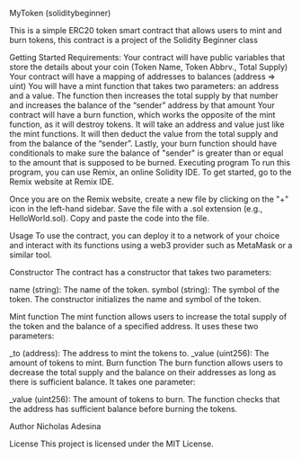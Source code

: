MyToken (soliditybeginner)

This is a simple ERC20 token smart contract that allows users to mint and burn tokens, this contract is a project of the Solidity Beginner class

Getting Started
Requirements:
Your contract will have public variables that store the details about your coin (Token Name, Token Abbrv., Total Supply)
Your contract will have a mapping of addresses to balances (address => uint)
You will have a mint function that takes two parameters: an address and a value. The function then increases the total supply by that number and increases the balance of the “sender” address by that amount
Your contract will have a burn function, which works the opposite of the mint function, as it will destroy tokens. It will take an address and value just like the mint functions. It will then deduct the value from the total supply and from the balance of the “sender”.
Lastly, your burn function should have conditionals to make sure the balance of "sender" is greater than or equal to the amount that is supposed to be burned.
Executing program
To run this program, you can use Remix, an online Solidity IDE. To get started, go to the Remix website at Remix IDE.

Once you are on the Remix website, create a new file by clicking on the "+" icon in the left-hand sidebar. Save the file with a .sol extension (e.g., HelloWorld.sol). Copy and paste the code into the file.

Usage
To use the contract, you can deploy it to a network of your choice and interact with its functions using a web3 provider such as MetaMask or a similar tool.

Constructor
The contract has a constructor that takes two parameters:

name (string): The name of the token.
symbol (string): The symbol of the token.
The constructor initializes the name and symbol of the token.

Mint function
The mint function allows users to increase the total supply of the token and the balance of a specified address. It uses these two parameters:

_to (address): The address to mint the tokens to.
_value (uint256): The amount of tokens to mint.
Burn function
The burn function allows users to decrease the total supply and the balance on their addresses as long as there is sufficient balance. It takes one parameter:

_value (uint256): The amount of tokens to burn.
The function checks that the address has sufficient balance before burning the tokens.

Author
Nicholas Adesina

License
This project is licensed under the MIT License.
